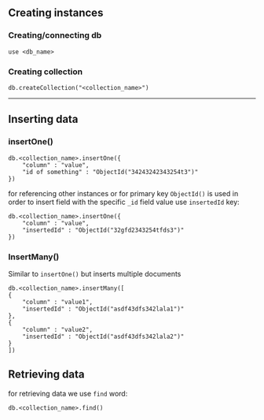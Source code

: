 ## Creating instances

### Creating/connecting db
`use <db_name>`

### Creating collection
`db.createCollection("<collection_name>")`

<hr>

## Inserting data

### insertOne()
```
db.<collection_name>.insertOne({
	"column" : "value",
	"id of something" : "ObjectId("34243242343254t3")" 
})
```
for referencing  other instances or for primary key `ObjectId()` is used
in order to insert field with the specific `_id` field value use `insertedId` key:
```
db.<collection_name>.insertOne({
	"column" : "value",
	"insertedId" : "ObjectId("32gfd2343254tfds3")" 
})
```

### InsertMany()
Similar to `insertOne()` but inserts multiple documents
```
db.<collection_name>.insertMany([
{
	"column" : "value1",
	"insertedId" : "ObjectId("asdf43dfs342lala1")" 
},
{
	"column" : "value2",
	"insertedId" : "ObjectId("asdf43dfs342lala2")" 
}
])
```

## Retrieving data
for retrieving data we use `find` word:
```mongo
db.<collection_name>.find()  
```